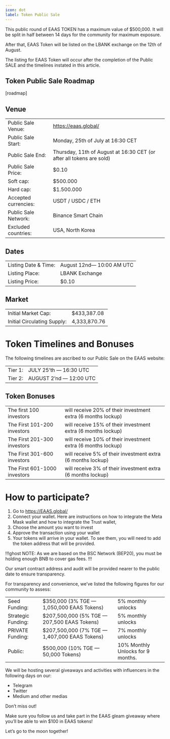 ```yaml
---
icon: dot
label: Token Public Sale
---
```


This public round of EAAS TOKEN has a maximum value of $500,000. It will be split in half between 14 days for the community for maximum exposure.

After that, EAAS Token will be listed on the LBANK exchange on the 12th of August.
 
The listing for EAAS Token will occur after the completion of the Public SALE and the timelines instated in this article.

## Token Public Sale Roadmap 

[roadmap]

## Venue

|                      |                                                                      |
|----------------------|----------------------------------------------------------------------|
| Public Sale Venue:   | https://eaas.global/                                                 |
| Public Sale Start:   | Monday, 25th of July at 16:30 CET                                    |
| Public Sale End:     | Thursday, 11th of August at 16:30 CET (or after all tokens are sold) |
| Public Sale Price:   | $0.10                                                                |
| Soft cap:            | $500.000                                                             |
| Hard cap:            | $1.500.000                                                           |
| Accepted currencies: | USDT / USDC / ETH                                                    |
| Public Sale Network: | Binance Smart Chain                                                  |
| Excluded countries:  | USA, North Korea                                                     |

## Dates

|                      |                           |
|----------------------|---------------------------|
| Listing Date & Time: | August 12nd— 10:00 AM UTC |
| Listing Place:       | LBANK Exchange            |
| Listing Price:       | $0.10                     |

## Market

|                             |                     |
|-----------------------------|---------------------|
| Initial Market Cap:         | $433,387.08         |
| Initial Circulating Supply: | 4,333,870.76        |

# Token Timelines and Bonuses

The following timelines are ascribed to our Public Sale on the EAAS website:

|                      |                         |
|----------------------|-------------------------|
| Tier 1:              | JULY 25’th — 16:30 UTC  |
| Tier 2:              | AUGUST 2’nd — 12:00 UTC |

## Token Bonuses

|                              |                                                              |
|------------------------------|--------------------------------------------------------------|
| The first 100 investors      | will receive 20% of their investment extra (6 months lockup) |
| The First 101-200 investors  | will receive 15% of their investment extra (6 months lockup) |
| The First 201-300 investors  | will receive 10% of their investment extra (6 months lockup) |
| The First 301-600 investors  | will receive 5% of their investment extra (6 months lockup)  |
| The First 601-1000 investors | will receive 3% of their investment extra (6 months lockup)  |

# How to participate?

1. Go to https://EAAS.global/
2. Connect your wallet. Here are instructions on how to integrate the Meta Mask wallet and how to integrate the Trust wallet, 
3. Choose the amount you want to invest 
4. Approve the transaction using your wallet 
5. Your tokens will arrive in your wallet. To see them, you will need to add the token address that will be provided. 

!!!ghost NOTE:
As we are based on the BSC Network (BEP20), you must be holding enough BNB to cover gas fees.
!!!

Our smart contract address and audit will be provided nearer to the public date to ensure transparency. 
 
For transparency and convenience, we’ve listed the following figures for our community to assess:

|                    |                                               |                                   |
|--------------------|-----------------------------------------------|-----------------------------------|
| Seed Funding:      | $350,000 (3% TGE — 1,050,000 EAAS Tokens)     | 5% monthly unlocks                |
| Strategic Funding: | $207,500,000 (5% TGE — 207,500 EAAS Tokens)   | 5% monthly unlocks                |
| PRIVATE Funding:   | $207,500,000 (7% TGE — 1,407,000 EAAS Tokens) | 7% monthly unlocks                |
| Public:            | $500,000 (10% TGE — 50,000 Tokens)            | 10% Monthly Unlocks for 9 months. |

We will be hosting several giveaways and activities with influencers in the following days on our:
 
- Telegram 
- Twitter
- Medium
and other medias

Don’t miss out! 
 
Make sure you follow us and take part in the EAAS gleam giveaway where you’ll be able to win $100 in EAAS tokens! 
 
Let’s go to the moon together!